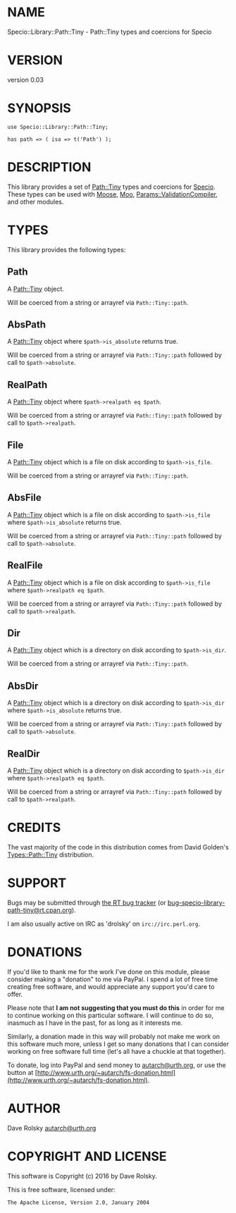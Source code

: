 # NAME

Specio::Library::Path::Tiny - Path::Tiny types and coercions for Specio

# VERSION

version 0.03

# SYNOPSIS

    use Specio::Library::Path::Tiny;

    has path => ( isa => t('Path') );

# DESCRIPTION

This library provides a set of [Path::Tiny](https://metacpan.org/pod/Path::Tiny) types and coercions for
[Specio](https://metacpan.org/pod/Specio). These types can be used with [Moose](https://metacpan.org/pod/Moose), [Moo](https://metacpan.org/pod/Moo),
[Params::ValidationCompiler](https://metacpan.org/pod/Params::ValidationCompiler), and other modules.

# TYPES

This library provides the following types:

## Path

A [Path::Tiny](https://metacpan.org/pod/Path::Tiny) object.

Will be coerced from a string or arrayref via `Path::Tiny::path`.

## AbsPath

A [Path::Tiny](https://metacpan.org/pod/Path::Tiny) object where `$path->is_absolute` returns true.

Will be coerced from a string or arrayref via `Path::Tiny::path` followed by
call to `$path->absolute`.

## RealPath

A [Path::Tiny](https://metacpan.org/pod/Path::Tiny) object where `$path->realpath eq $path`.

Will be coerced from a string or arrayref via `Path::Tiny::path` followed by
call to `$path->realpath`.

## File

A [Path::Tiny](https://metacpan.org/pod/Path::Tiny) object which is a file on disk according to `$path->is_file`.

Will be coerced from a string or arrayref via `Path::Tiny::path`.

## AbsFile

A [Path::Tiny](https://metacpan.org/pod/Path::Tiny) object which is a file on disk according to `$path->is_file` where `$path->is_absolute` returns true.

Will be coerced from a string or arrayref via `Path::Tiny::path` followed by
call to `$path->absolute`.

## RealFile

A [Path::Tiny](https://metacpan.org/pod/Path::Tiny) object which is a file on disk according to `$path->is_file` where `$path->realpath eq $path`.

Will be coerced from a string or arrayref via `Path::Tiny::path` followed by
call to `$path->realpath`.

## Dir

A [Path::Tiny](https://metacpan.org/pod/Path::Tiny) object which is a directory on disk according to `$path->is_dir`.

Will be coerced from a string or arrayref via `Path::Tiny::path`.

## AbsDir

A [Path::Tiny](https://metacpan.org/pod/Path::Tiny) object which is a directory on disk according to `$path->is_dir` where `$path->is_absolute` returns true.

Will be coerced from a string or arrayref via `Path::Tiny::path` followed by
call to `$path->absolute`.

## RealDir

A [Path::Tiny](https://metacpan.org/pod/Path::Tiny) object which is a directory on disk according to `$path->is_dir` where `$path->realpath eq $path`.

Will be coerced from a string or arrayref via `Path::Tiny::path` followed by
call to `$path->realpath`.

# CREDITS

The vast majority of the code in this distribution comes from David Golden's
[Types::Path::Tiny](https://metacpan.org/pod/Types::Path::Tiny) distribution.

# SUPPORT

Bugs may be submitted through [the RT bug tracker](http://rt.cpan.org/Public/Dist/Display.html?Name=Specio-Library-Path-Tiny)
(or [bug-specio-library-path-tiny@rt.cpan.org](mailto:bug-specio-library-path-tiny@rt.cpan.org)).

I am also usually active on IRC as 'drolsky' on `irc://irc.perl.org`.

# DONATIONS

If you'd like to thank me for the work I've done on this module, please
consider making a "donation" to me via PayPal. I spend a lot of free time
creating free software, and would appreciate any support you'd care to offer.

Please note that **I am not suggesting that you must do this** in order for me
to continue working on this particular software. I will continue to do so,
inasmuch as I have in the past, for as long as it interests me.

Similarly, a donation made in this way will probably not make me work on this
software much more, unless I get so many donations that I can consider working
on free software full time (let's all have a chuckle at that together).

To donate, log into PayPal and send money to autarch@urth.org, or use the
button at [http://www.urth.org/~autarch/fs-donation.html](http://www.urth.org/~autarch/fs-donation.html).

# AUTHOR

Dave Rolsky <autarch@urth.org>

# COPYRIGHT AND LICENSE

This software is Copyright (c) 2016 by Dave Rolsky.

This is free software, licensed under:

    The Apache License, Version 2.0, January 2004
